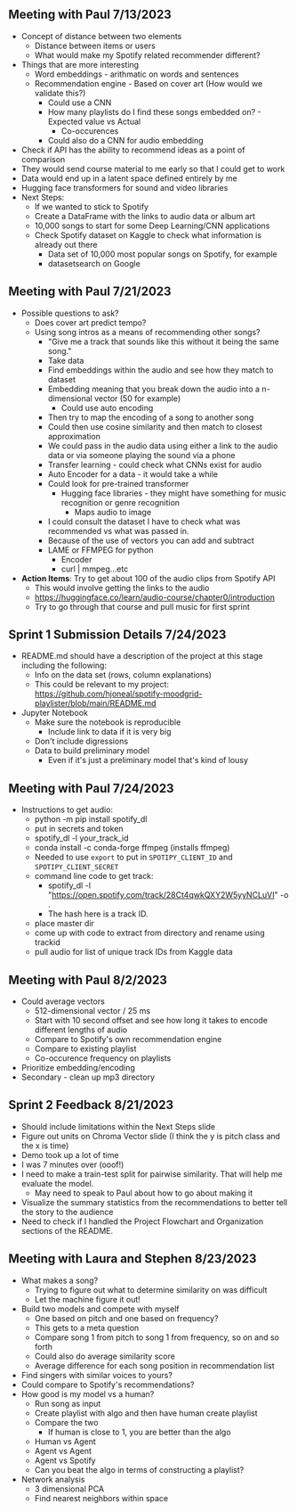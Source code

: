 ## Meeting with Paul 7/13/2023
* Concept of distance between two elements
    * Distance between items or users
    * What would make my Spotify related recommender different?
* Things that are more interesting
    * Word embeddings - arithmatic on words and sentences
    * Recommendation engine - Based on cover art (How would we validate this?)
        * Could use a CNN
        * How many playlists do I find these songs embedded on? - Expected value vs Actual
            * Co-occurences
        * Could also do a CNN for audio embedding
* Check if API has the ability to recommend ideas as a point of comparison
* They would send course material to me early so that I could get to work
* Data would end up in a latent space defined entirely by me
* Hugging face transformers for sound and video libraries
* Next Steps: 
    * If we wanted to stick to Spotify
    * Create a DataFrame with the links to audio data or album art
    * 10,000 songs to start for some Deep Learning/CNN applications
    * Check Spotify dataset on Kaggle to check what information is already out there
        * Data set of 10,000 most popular songs on Spotify, for example
        * datasetsearch on Google

## Meeting with Paul 7/21/2023
* Possible questions to ask?
    * Does cover art predict tempo?
    * Using song intros as a means of recommending other songs?
        * "Give me a track that sounds like this without it being the same song."
        * Take data
        * Find embeddings within the audio and see how they match to dataset
        * Embedding meaning that you break down the audio into a n-dimensional vector (50 for example)
            * Could use auto encoding
        * Then try to map the encoding of a song to another song
        * Could then use cosine similarity and then match to closest approximation
        * We could pass in the audio data using either a link to the audio data or via someone playing the sound via a phone
        * Transfer learning - could check what CNNs exist for audio
        * Auto Encoder for a data - it would take a while
        * Could look for pre-trained transformer 
            * Hugging face libraries - they might have something for music recognition or genre recognition
                * Maps audio to image
        * I could consult the dataset I have to check what was recommended vs what was passed in.
        * Because of the use of vectors you can add and subtract
        * LAME or FFMPEG for python
            * Encoder
            * curl | mmpeg...etc
* **Action Items**: Try to get about 100 of the audio clips from Spotify API
    * This would involve getting the links to the audio
    * https://huggingface.co/learn/audio-course/chapter0/introduction
    * Try to go through that course and pull music for first sprint

## Sprint 1 Submission Details 7/24/2023
* README.md should have a description of the project at this stage including the following:
    * Info on the data set (rows, column explanations)
    * This could be relevant to my project: https://github.com/hjoneal/spotify-moodgrid-playlister/blob/main/README.md
* Jupyter Notebook
    * Make sure the notebook is reproducible
        * Include link to data if it is very big
    * Don't include digressions
    * Data to build preliminary model 
        * Even if it's just a preliminary model that's kind of lousy

## Meeting with Paul 7/24/2023
* Instructions to get audio:
    * python -m pip install spotify_dl
    * put in secrets and token
    * spotify_dl -l your_track_id
    * conda install -c conda-forge ffmpeg (installs ffmpeg)
    * Needed to use `export` to put in `SPOTIPY_CLIENT_ID` and `SPOTIPY_CLIENT_SECRET`
    * command line code to get track:
        * spotify_dl -l "https://open.spotify.com/track/28Ct4qwkQXY2W5yyNCLuVI" -o .
        * The hash here is a track ID. 
    * place master dir
    * come up with code to extract from directory and rename using trackid
    * pull audio for list of unique track IDs from Kaggle data

## Meeting with Paul 8/2/2023
* Could average vectors
    * 512-dimensional vector / 25 ms
    * Start with 10 second offset and see how long it takes to encode different lengths of audio
    * Compare to Spotify's own recommendation engine
    * Compare to existing playlist
    * Co-occurence frequency on playlists
* Prioritize embedding/encoding
* Secondary - clean up mp3 directory

## Sprint 2 Feedback 8/21/2023
* Should include limitations within the Next Steps slide
* Figure out units on Chroma Vector slide (I think the y is pitch class and the x is time)
* Demo took up a lot of time
* I was 7 minutes over (ooof!)
* I need to make a train-test split for pairwise similarity. That will help me evaluate the model.
    * May need to speak to Paul about how to go about making it
* Visualize the summary statistics from the recommendations to better tell the story to the audience
* Need to check if I handled the Project Flowchart and Organization sections of the README.

## Meeting with Laura and Stephen 8/23/2023
* What makes a song?
    * Trying to figure out what to determine similarity on was difficult
    * Let the machine figure it out!
* Build two models and compete with myself
    * One based on pitch and one based on frequency?
    * This gets to a meta question
    * Compare song 1 from pitch to song 1 from frequency, so on and so forth
    * Could also do average similarity score
    * Average difference for each song position in recommendation list
* Find singers with similar voices to yours?
* Could compare to Spotify's recommendations?
* How good is my model vs a human?
    * Run song as input
    * Create playlist with algo and then have human create playlist
    * Compare the two
        * If human is close to 1, you are better than the algo
    * Human vs Agent
    * Agent vs Agent
    * Agent vs Spotify
    * Can you beat the algo in terms of constructing a playlist?
* Network analysis
    * 3 dimensional PCA
    * Find nearest neighbors within space
